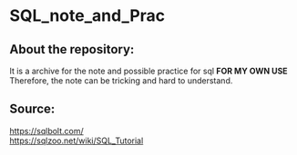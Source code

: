 # SQL_note_and_Prac
## About the repository:
It is a archive for the note and possible practice for sql **FOR MY OWN USE**<br/>
Therefore, the note can be tricking and hard to understand.
## Source:
https://sqlbolt.com/<br/>
https://sqlzoo.net/wiki/SQL_Tutorial
